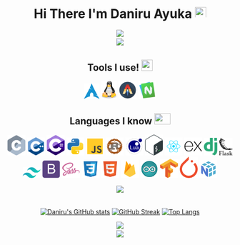 <link rel="stylesheet" href="https://cdn.jsdelivr.net/gh/devicons/devicon@latest/devicon.min.css">

<div align="center">

# Hi There I'm Daniru Ayuka <img src="https://cultofthepartyparrot.com/parrots/hd/githubparrot.gif" width="25" height="25"/> 

<img src="https://octodex.github.com/images/daftpunktocat-thomas.gif" width="300"/>
<br/>
<img src="https://user-images.githubusercontent.com/74038190/212284158-e840e285-664b-44d7-b79b-e264b5e54825.gif" width="400">

## Tools I use! <img src="https://cultofthepartyparrot.com/parrots/hd/dealwithitnowparrot.gif" width="25" height="25"/>
<img src="./icons/archlinux.svg" style="width:35px" ></img>
<img src="./icons/linux.svg" style="width:35px" ></img>
<img src="./icons/alacritty.svg" style="width:40px" ></img>
<img src="./icons/neovim.svg" style="width:40px" ></img>

## Languages I know <img src="https://cultofthepartyparrot.com/parrots/fixparrot.gif" width="36" height="25"/>
<img src="./icons/c.svg" style="width:40px" ></img>
<img src="./icons/cpp.svg" style="width:40px" ></img>
<img src="./icons/csharp.svg" style="width:40px" ></img>
<img src="./icons/python.svg" style="width:40px" ></img>
<img src="./icons/js.svg" style="width:40px" ></img>
<img src="./icons/rust.svg" style="width:40px" ></img>
<img src="./icons/lua.svg" style="width:40px" ></img>
<img src="./icons/bash.svg" style="width:40px" ></img>
<img src="./icons/react.svg" style="width:40px" ></img>
<img src="./icons/express.svg" style="width:40px" ></img>
<img src="./icons/django.svg" style="width:30px" ></img>
<img src="./icons/flask.svg" style="width:30px" ></img>
<img src="./icons/tailwind.svg" style="width:40px" ></img>
<img src="./icons/bootstrap.svg" style="width:40px" ></img>
<img src="./icons/sass.svg" style="width:40px" ></img>
<img src="./icons/css.svg" style="width:40px" ></img>
<img src="./icons/html.svg" style="width:40px" ></img>
<img src="./icons/firebase.svg" style="width:40px" ></img>
<img src="./icons/arduino.svg" style="width:40px" ></img>
<img src="./icons/tensorflow.svg" style="width:40px" ></img>
<img src="./icons/pytorch.svg" style="width:40px" ></img>
<img src="./icons/numpy.svg" style="width:40px" ></img>

<img src="https://user-images.githubusercontent.com/74038190/216649417-9acc58df-9186-4132-ad43-819a57babb67.gif" width="160" />
<br/>
<br/>


[![Daniru's GitHub stats](https://github-readme-stats.vercel.app/api?username=Daniru2007&show_icons=true&theme=nord&hide_border=true&border_radius=16)](https://github.com/anuraghazra/github-readme-stats)
[![GitHub Streak](https://streak-stats.demolab.com?user=Daniru2007&theme=nord&hide_border=true&border_radius=16)](https://git.io/streak-stats)
[![Top Langs](https://github-readme-stats.vercel.app/api/top-langs/?username=Daniru2007&theme=nord&langs_count=10&layout=compact&hide_border=true&border_radius=16)](https://github.com/anuraghazra/github-readme-stats)
</br>

<div align="center">
<img src="https://user-images.githubusercontent.com/74038190/218265814-3084a4ba-809c-4135-afc0-8685d0f634b3.gif" width="300">
<br/>
<img src="https://user-images.githubusercontent.com/74038190/212747107-5b654ba5-31c6-4366-b42b-51b822e9bc52.gif" width="400">
<div>

</div>
